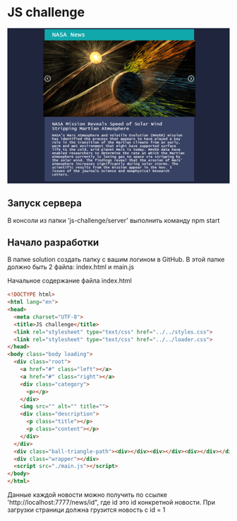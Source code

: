 # JS challenge

![](docs/animation.gif)

## Запуск сервера

В консоли из папки 'js-challenge/server' выполнить команду npm start

## Начало разработки

В папке solution создать папку с вашим логином в GitHub.
В этой папке должно быть 2 файла: index.html и main.js

Начальное содержание файла index.html
```html
<!DOCTYPE html>
<html lang="en">
<head>
  <meta charset="UTF-8">
  <title>JS challenge</title>
  <link rel="stylesheet" type="text/css" href="../../styles.css">
  <link rel="stylesheet" type="text/css" href="../../loader.css">
</head>
<body class="body loading">
  <div class="root">
    <a href="#" class="left"></a>
    <a href="#" class="right"></a>
    <div class="category">
      <p></p>
    </div>
    <img src="" alt="" title="">
    <div class="description">
      <p class="title"></p>
      <p class="content"></p>
    </div>
  </div>
  <div class="ball-triangle-path"><div></div><div></div><div></div></div>
  <div class="wrapper"></div>
  <script src="./main.js"></script>
</body>
</html>
```

Данные каждой новости можно получить по ссылке 'http://localhost:7777/news/id", где id это id конкретной новости.
При загрузки страници должна грузится новость с id = 1
